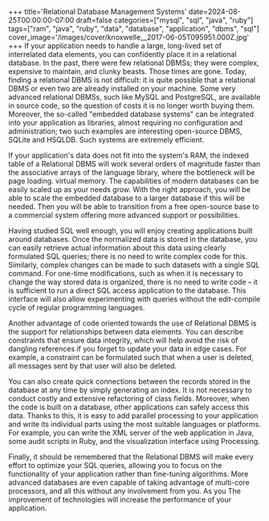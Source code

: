 +++
title='Relational Database Management Systems'
date=2024-08-25T00:00:00-07:00
draft=false
categories=["mysql", "sql", "java", "ruby"]
tags=["ram", "java", "ruby", "data", "database", "application", "dbms", "sql"]
cover_image='/images/cover/knoxwelle__2017-06-05T095951.000Z.jpg'
+++
If your application needs to handle a large, long-lived set of interrelated data elements, you can confidently place it in a relational database. In the past, there were few relational DBMSs; they were complex, expensive to maintain, and clunky beasts. Those times are gone. Today, finding a relational DBMS is not difficult: it is quite possible that a relational DBMS or even two are already installed on your machine. Some very advanced relational DBMSs, such
like MySQL and PostgreSQL, are available in source code, so the question of costs
it is no longer worth buying them. Moreover, the so-called "embedded database systems" can be integrated into your application as libraries,
almost requiring no configuration and administration; two such examples are
interesting open-source DBMS, SQLite and HSQLDB. Such systems are extremely efficient.

If your application's data does not fit into the system's RAM, the indexed table of a Relational DBMS will work several orders of magnitude faster than the associative arrays of the language library, where the bottleneck will be page loading.
virtual memory. The capabilities of modern databases can be easily scaled up as your needs grow. With the right approach, you will be able to
scale the embedded database to a larger database if
this will be needed. Then you will be able to transition from a free open-source base to a commercial system offering more advanced support or
possibilities.

Having studied SQL well enough, you will enjoy creating applications built around databases. Once the normalized data is stored in the database, you can easily retrieve actual information about this data using clearly formulated SQL queries; there is no need to write complex code for this. Similarly, complex changes can be made to such datasets with a single SQL command. For one-time modifications, such as when it is necessary to change the way stored data is organized, there is no need to write code – it is sufficient to run a direct SQL access application to the database. This interface will also allow experimenting with queries without the edit-compile cycle of regular programming languages.

Another advantage of code oriented towards the use of Relational DBMS is the support for relationships between data elements. You can describe constraints that ensure data integrity, which will help avoid the risk of dangling references if you forget to update your data in edge cases. For example, a constraint can be formulated such that when a user is deleted, all messages sent by that user will also be deleted.

You can also create quick connections between the records stored in the database at any time by simply generating an index. It is not necessary to conduct costly and extensive refactoring of class fields. Moreover, when the code is built on a database, other applications can safely access this data. Thanks to this, it is easy to add parallel processing to your application and write its individual parts using the most suitable languages or platforms. For example, you can write the XML server of the web application in Java, some audit scripts in Ruby, and the visualization interface using Processing.

Finally, it should be remembered that the Relational DBMS will make every effort to optimize your SQL queries, allowing you to focus on the functionality of your application rather than fine-tuning algorithms. More advanced databases are even capable of taking advantage of multi-core processors, and all this without any involvement from you. As you
The improvement of technologies will increase the performance of your application.